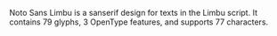Noto Sans Limbu is a sanserif design for texts in the Limbu script. It contains 79 glyphs, 3 OpenType features, and supports 77 characters.